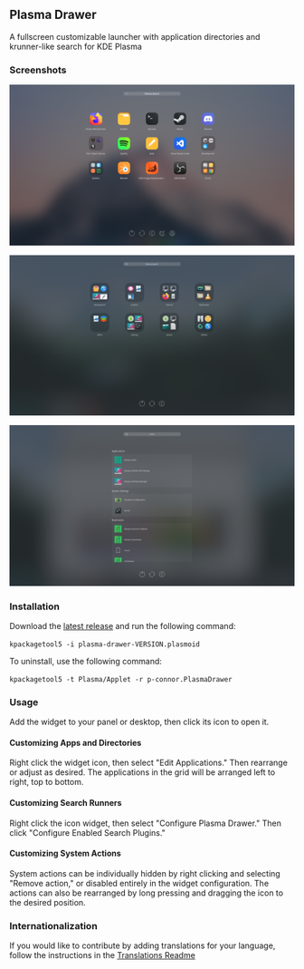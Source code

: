 ## Plasma Drawer
A fullscreen customizable launcher with application directories and krunner-like search for KDE Plasma

### Screenshots

![Custom setup](https://github.com/p-connor/plasma-drawer/blob/main/screenshots/custom.png?raw=true)

![Manjaro default setup](https://github.com/p-connor/plasma-drawer/blob/main/screenshots/manjaro-default.png?raw=true)

![Krunner-like search](https://github.com/p-connor/plasma-drawer/blob/main/screenshots/manjaro-search.png?raw=true)

### Installation

Download the [latest release](https://github.com/p-connor/plasma-drawer/releases/latest) and run the following command:

`kpackagetool5 -i plasma-drawer-VERSION.plasmoid`

To uninstall, use the following command:

`kpackagetool5 -t Plasma/Applet -r p-connor.PlasmaDrawer`

### Usage

Add the widget to your panel or desktop, then click its icon to open it.

#### Customizing Apps and Directories

Right click the widget icon, then select "Edit Applications." Then rearrange or adjust as desired. 
The applications in the grid will be arranged left to right, top to bottom.

#### Customizing Search Runners

Right click the icon widget, then select "Configure Plasma Drawer." Then click "Configure Enabled Search Plugins."

#### Customizing System Actions

System actions can be individually hidden by right clicking and selecting "Remove action," or disabled entirely in the widget configuration.
The actions can also be rearranged by long pressing and dragging the icon to the desired position.

### Internationalization

If you would like to contribute by adding translations for your language, follow the instructions in the [Translations Readme](translate/README.md)
